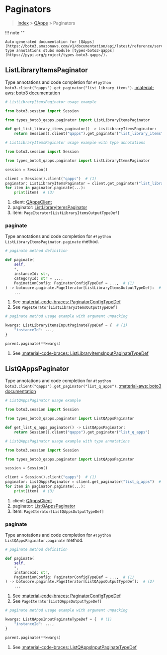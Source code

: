# Paginators

> [Index](../README.md) > [QApps](./README.md) > Paginators

!!! note ""

    Auto-generated documentation for [QApps](https://boto3.amazonaws.com/v1/documentation/api/latest/reference/services/qapps.html#qapps)
    type annotations stubs module [types-boto3-qapps](https://pypi.org/project/types-boto3-qapps/).

## ListLibraryItemsPaginator

Type annotations and code completion for `#!python boto3.client("qapps").get_paginator("list_library_items")`.
[:material-aws: boto3 documentation](https://boto3.amazonaws.com/v1/documentation/api/latest/reference/services/qapps/paginator/ListLibraryItems.html#QApps.Paginator.ListLibraryItems)

```python
# ListLibraryItemsPaginator usage example

from boto3.session import Session

from types_boto3_qapps.paginator import ListLibraryItemsPaginator

def get_list_library_items_paginator() -> ListLibraryItemsPaginator:
    return Session().client("qapps").get_paginator("list_library_items")
```

```python
# ListLibraryItemsPaginator usage example with type annotations

from boto3.session import Session

from types_boto3_qapps.paginator import ListLibraryItemsPaginator

session = Session()

client = Session().client("qapps")  # (1)
paginator: ListLibraryItemsPaginator = client.get_paginator("list_library_items")  # (2)
for item in paginator.paginate(...):
    print(item)  # (3)
```

1. client: [QAppsClient](./client.md)
2. paginator: [ListLibraryItemsPaginator](./paginators.md#listlibraryitemspaginator)
3. item: `PageIterator[ListLibraryItemsOutputTypeDef]`


### paginate

Type annotations and code completion for `#!python ListLibraryItemsPaginator.paginate` method.

```python
# paginate method definition

def paginate(
    self,
    *,
    instanceId: str,
    categoryId: str = ...,
    PaginationConfig: PaginatorConfigTypeDef = ...,  # (1)
) -> botocore.paginate.PageIterator[ListLibraryItemsOutputTypeDef]:  # (2)
    ...
```

1. See [:material-code-braces: PaginatorConfigTypeDef](./type_defs.md#paginatorconfigtypedef)
2. See `PageIterator[ListLibraryItemsOutputTypeDef]`


```python
# paginate method usage example with argument unpacking

kwargs: ListLibraryItemsInputPaginateTypeDef = {  # (1)
    "instanceId": ...,
}

parent.paginate(**kwargs)
```

1. See [:material-code-braces: ListLibraryItemsInputPaginateTypeDef](./type_defs.md#listlibraryitemsinputpaginatetypedef)
## ListQAppsPaginator

Type annotations and code completion for `#!python boto3.client("qapps").get_paginator("list_q_apps")`.
[:material-aws: boto3 documentation](https://boto3.amazonaws.com/v1/documentation/api/latest/reference/services/qapps/paginator/ListQApps.html#QApps.Paginator.ListQApps)

```python
# ListQAppsPaginator usage example

from boto3.session import Session

from types_boto3_qapps.paginator import ListQAppsPaginator

def get_list_q_apps_paginator() -> ListQAppsPaginator:
    return Session().client("qapps").get_paginator("list_q_apps")
```

```python
# ListQAppsPaginator usage example with type annotations

from boto3.session import Session

from types_boto3_qapps.paginator import ListQAppsPaginator

session = Session()

client = Session().client("qapps")  # (1)
paginator: ListQAppsPaginator = client.get_paginator("list_q_apps")  # (2)
for item in paginator.paginate(...):
    print(item)  # (3)
```

1. client: [QAppsClient](./client.md)
2. paginator: [ListQAppsPaginator](./paginators.md#listqappspaginator)
3. item: `PageIterator[ListQAppsOutputTypeDef]`


### paginate

Type annotations and code completion for `#!python ListQAppsPaginator.paginate` method.

```python
# paginate method definition

def paginate(
    self,
    *,
    instanceId: str,
    PaginationConfig: PaginatorConfigTypeDef = ...,  # (1)
) -> botocore.paginate.PageIterator[ListQAppsOutputTypeDef]:  # (2)
    ...
```

1. See [:material-code-braces: PaginatorConfigTypeDef](./type_defs.md#paginatorconfigtypedef)
2. See `PageIterator[ListQAppsOutputTypeDef]`


```python
# paginate method usage example with argument unpacking

kwargs: ListQAppsInputPaginateTypeDef = {  # (1)
    "instanceId": ...,
}

parent.paginate(**kwargs)
```

1. See [:material-code-braces: ListQAppsInputPaginateTypeDef](./type_defs.md#listqappsinputpaginatetypedef)
